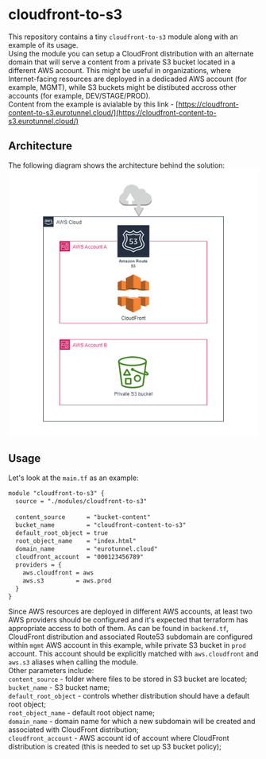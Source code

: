 # cloudfront-to-s3
This repository contains a tiny `cloudfront-to-s3` module along with an example of its usage.  
Using the module you can setup a CloudFront distribution with an alternate domain that will serve a content from a private S3 bucket located in a different AWS account. This might be useful in organizations, where Internet-facing resources are deployed in a dedicaded AWS account (for example, MGMT), while S3 buckets might be distibuted accross other accounts (for example, DEV/STAGE/PROD).  
Content from the example is avialable by this link - [https://cloudfront-content-to-s3.eurotunnel.cloud/](https://cloudfront-content-to-s3.eurotunnel.cloud/)

## Architecture
The following diagram shows the architecture behind the solution:
![AWS diagram](./img/cloudfront-to-s3.png)

## Usage
Let's look at the `main.tf` as an example:
```
module "cloudfront-to-s3" {
  source = "./modules/cloudfront-to-s3"

  content_source      = "bucket-content"
  bucket_name         = "cloudfront-content-to-s3"
  default_root_object = true
  root_object_name    = "index.html"
  domain_name         = "eurotunnel.cloud"
  cloudfront_account  = "000123456789"
  providers = {
    aws.cloudfront = aws
    aws.s3         = aws.prod
  }
}
```
Since AWS resources are deployed in different AWS accounts, at least two AWS providers should be configured and it's expected that terraform has appropriate access to both of them. As can be found in `backend.tf`, CloudFront distribution and associated Route53 subdomain are configured within `mgmt` AWS account in this example, while private S3 bucket in `prod` account. This account should be explicitly matched with `aws.cloudfront` and `aws.s3` aliases when calling the module.  
Other parameters include:  
`content_source` - folder where files to be stored in S3 bucket are located;  
`bucket_name` - S3 bucket name;  
`default_root_object` - controls whether distribution should have a default root object;  
`root_object_name` - default root object name;  
`domain_name` - domain name for which a new subdomain will be created and associated with CloudFront distribution;  
`cloudfront_account` - AWS account id of account where CloudFront distribution is created (this is needed to set up S3 bucket policy);  
